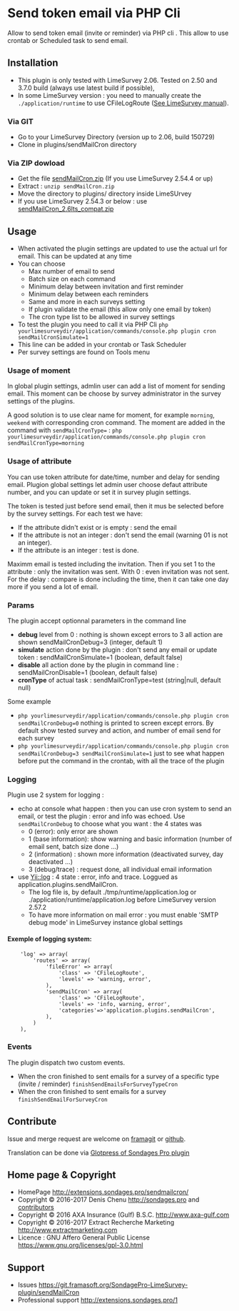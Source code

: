 # Send token email via PHP Cli
Allow to send token email (invite or reminder) via PHP cli . This allow to use crontab or Scheduled task to send email.

## Installation
- This plugin is only tested with LimeSurvey 2.06. Tested on 2.50 and 3.7.0 build (always use latest build if possible),
- In some LimeSurvey version : you need to manually create the `./application/runtime` to use CFileLogRoute ([See LimeSurvey manual](https://manual.limesurvey.org/Cron)).

### Via GIT
- Go to your LimeSurvey Directory (version up to 2.06, build 150729)
- Clone in plugins/sendMailCron directory

### Via ZIP dowload
- Get the file [sendMailCron.zip](https://extensions.sondages.pro/IMG/auto/sendMailCron.zip) (If you use LimeSurvey 2.54.4 or up)
- Extract : `unzip sendMailCron.zip`
- Move the directory to plugins/ directory inside LimeSUrvey
- If you use LimeSurvey 2.54.3 or below : use [sendMailCron_2.6lts_compat.zip](https://extensions.sondages.pro/IMG/auto/sendMailCron_2.6lts_compat.zip)

## Usage

- When activated the plugin settings are updated to use the actual url for email. This can be updated at any time
- You can choose
  - Max number of email to send
  - Batch size on each command
  - Minimum delay between invitation and first reminder
  - Minimum delay between each reminders
  - Same and more in each surveys setting
  - If plugin validate the email (this allow only one email by token)
  - The cron type list to be allowed in survey settings
- To test the plugin you need to call it via PHP Cli `php yourlimesurveydir/application/commands/console.php plugin cron sendMailCronSimulate=1`
- This line can be added in your crontab or Task Scheduler
- Per survey settings are found on Tools menu

### Usage of moment

In global plugin settings, admlin user can add a list of moment for sending email. This moment can be choose by survey administrator in the survey settings of the plugins.

A good solution is to use clear name for moment, for example `morning`, `weekend` with corresponding cron command. The moment are added in the command with `sendMailCronType=` : `php yourlimesurveydir/application/commands/console.php plugin cron sendMailCronType=morning`

### Usage of attribute

You can use token attribute for date/time, number and delay for sending email. Plugion global settings let admin user choose defaut attribute number, and you can update or set it in survey plugin settings.

The token is tested just before send email, then it mus be selected before by the survey settings. For each test we have:
- If the attribute didn't exist or is empty : send the email
- If the attribute is not an integer : don't send the email (warning 01 is not an integer).
- If the attribute is an integer : test is done.

Maximm email is tested including the invitation. Then if you set 1 to the attribute : only the invitation was sent. With 0 : even invitation was not sent.
For the delay : compare is done including the time, then it can take one day more if you send a lot of email.

### Params

The plugin accept optionnal parameters in the command line

- **debug** level from 0 : nothing is shown except errors to 3 all action are shown sendMailCronDebug=3 (integer, default 1)
- **simulate** action done by the plugin : don't send any email or update token : sendMailCronSimulate=1 (boolean, default false)
- **disable** all action done by the plugin in command line : sendMailCronDisable=1 (boolean, default false)
- **cronType** of actual task : sendMailCronType=test (string|null, default null)

Some example

- `php yourlimesurveydir/application/commands/console.php plugin cron sendMailCronDebug=0` nothing is printed to screen except errors. By default show tested survey and action, and number of email send for each survey
- `php yourlimesurveydir/application/commands/console.php plugin cron sendMailCronDebug=3 sendMailCronSimulate=1` just to see what happen before put the command in the crontab, with all the trace of the plugin

### Logging
Plugin use 2 system for logging :
- echo at console what happen : then you can use cron system to send an email, or test the plugin : error and info was echoed. Use `sendMailCronDebug` to choose what you want : the 4 states was
  - 0 (error): only error are shown
  - 1 (base information): show warning and basic information (number of email sent, batch size done …)
  - 2 (information) : shown more information (deactivated survey, day deactivated …)
  - 3 (debug/trace) : request done, all individual email information
- use [Yii::log](http://www.yiiframework.com/doc/guide/1.1/en/topics.logging) : 4 state : error, info and trace. Loggued as application.plugins.sendMailCron.
  - The log file is, by default ./tmp/runtime/application.log or ./application/runtime/application.log before LimeSurvey version 2.57.2
  - To have more information on mail error : you must enable 'SMTP debug mode' in LimeSurvey instance global settings

#### Exemple of logging system:

  ````
      'log' => array(
          'routes' => array(
              'fileError' => array(
                  'class' => 'CFileLogRoute',
                  'levels' => 'warning, error',
              ),
              'sendMailCron' => array(
                  'class' => 'CFileLogRoute',
                  'levels' => 'info, warning, error',
                  'categories'=>'application.plugins.sendMailCron',
              ),
          )
      ),
  ````

### Events

The plugin dispatch two custom events.
- When the cron finished to sent emails for a survey of a specific type (invite / reminder) `finishSendEmailsForSurveyTypeCron`
- When the cron finished to sent emails for a survey `finishSendEmailForSurveyCron`

## Contribute

Issue and merge request are welcome on [framagit](https://framagit.org/SondagePro-LimeSurvey-plugin/sendMailCron) or [github](https://github.com/SondagesPro/LS-sendMailCron/).

Translation can be done via [Glotpress of Sondages Pro plugin](http://translate.sondages.pro/projects/sendmailcron)


## Home page & Copyright
- HomePage <http://extensions.sondages.pro/sendmailcron/>
- Copyright © 2016-2017 Denis Chenu <http://sondages.pro> and [contributors](https://gitlab.com/SondagesPro/sendMailCron/graphs/master)
- Copyright © 2016 AXA Insurance (Gulf) B.S.C. <http://www.axa-gulf.com>
- Copyright © 2016-2017 Extract Recherche Marketing <http://www.extractmarketing.com>
- Licence : GNU Affero General Public License <https://www.gnu.org/licenses/gpl-3.0.html>

## Support
- Issues <https://git.framasoft.org/SondagePro-LimeSurvey-plugin/sendMailCron>
- Professional support <http://extensions.sondages.pro/1>
